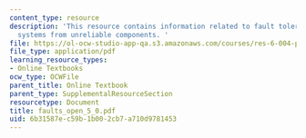 ```yaml
---
content_type: resource
description: 'This resource contains information related to fault tolerance: reliable
  systems from unreliable components. '
file: https://ol-ocw-studio-app-qa.s3.amazonaws.com/courses/res-6-004-principles-of-computer-system-design-an-introduction-spring-2009/6b31587ec59b1b002cb7a710d9781453_faults_open_5_0.pdf
file_type: application/pdf
learning_resource_types:
- Online Textbooks
ocw_type: OCWFile
parent_title: Online Textbook
parent_type: SupplementalResourceSection
resourcetype: Document
title: faults_open_5_0.pdf
uid: 6b31587e-c59b-1b00-2cb7-a710d9781453
---
```

